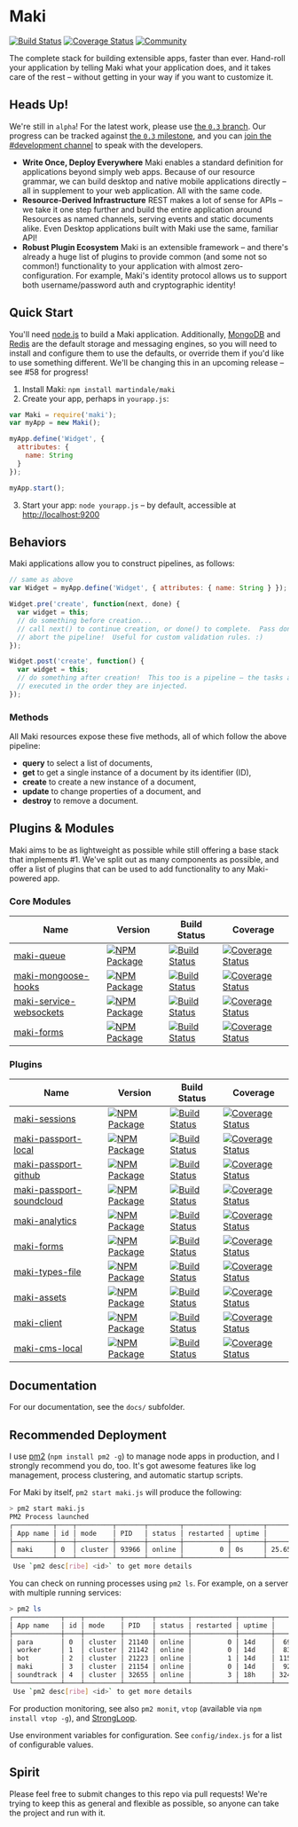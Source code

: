 Maki
==============
[![Build Status](https://img.shields.io/travis/martindale/maki.svg?branch=master&style=flat-square)](https://travis-ci.org/martindale/maki)
[![Coverage Status](https://img.shields.io/coveralls/martindale/maki.svg?style=flat-square)](https://coveralls.io/r/martindale/maki)
[![Community](https://chat.maki.io/badge.svg)](https://chat.maki.io/)

The complete stack for building extensible apps, faster than ever.  Hand-roll your application by telling Maki what your application does, and it takes care of the rest – without getting in your way if you want to customize it.

## Heads Up!
We're still in `alpha`!  For the latest work, please use [the `0.3` branch](https://github.com/martindale/maki/tree/0.3).  Our progress can be tracked against [the `0.3` milestone](https://github.com/martindale/maki/milestone/4), and you can [join the #development channel](https://maki.io/topics/development) to speak with the developers.

- **Write Once, Deploy Everywhere** Maki enables a standard definition for applications beyond simply web apps.  Because of our resource grammar, we can build desktop and native mobile applications directly – all in supplement to your web application.  All with the same code.
- **Resource-Derived Infrastructure**  REST makes a lot of sense for APIs – we take it one step further and build the entire application around Resources as named channels, serving events and static documents alike.  Even Desktop applications built with Maki use the same, familiar API!
- **Robust Plugin Ecosystem** Maki is an extensible framework – and there's already a huge list of plugins to provide common (and some not so common!) functionality to your application with almost zero-configuration.  For example, Maki's identity protocol allows us to support both username/password auth and cryptographic identity!

## Quick Start
You'll need [node.js](http://nodejs.org) to build a Maki application.   Additionally, [MongoDB](http://mongodb.org) and [Redis](http://redis.org) are the default storage and messaging engines, so you will need to install and configure them to use the defaults, or override them if you'd like to use something different.  We'll be changing this in an upcoming release – see #58 for progress!

1. Install Maki: `npm install martindale/maki`
2. Create your app, perhaps in `yourapp.js`:
  ```javascript
  var Maki = require('maki');
  var myApp = new Maki();

  myApp.define('Widget', {
    attributes: {
      name: String
    }
  });

  myApp.start();
  ```
3. Start your app: `node yourapp.js` – by default, accessible at [http://localhost:9200](http://localhost:9200)

## Behaviors
Maki applications allow you to construct pipelines, as follows:

```javascript
// same as above
var Widget = myApp.define('Widget', { attributes: { name: String } });

Widget.pre('create', function(next, done) {
  var widget = this;
  // do something before creation...
  // call next() to continue creation, or done() to complete.  Pass done(err) to
  // abort the pipeline!  Useful for custom validation rules. :)
});

Widget.post('create', function() {
  var widget = this;
  // do something after creation!  This too is a pipeline – the tasks are
  // executed in the order they are injected.
});
```

### Methods
All Maki resources expose these five methods, all of which follow the above pipeline:

- **query** to select a list of documents,
- **get** to get a single instance of a document by its identifier (ID),
- **create** to create a new instance of a document,
- **update** to change properties of a document, and
- **destroy** to remove a document.

## Plugins & Modules
Maki aims to be as lightweight as possible while still offering a base stack that implements #1.  We've split out as many components as possible, and offer a list of plugins that can be used to add functionality to any Maki-powered app.

### Core Modules
| Name              | Version  |   Build Status | Coverage |
|-------------------|----------|----------------|----------|
| [maki-queue](https://github.com/martindale/maki-queue) | [![NPM Package](https://img.shields.io/npm/v/maki-queue.svg?style=flat-square)](https://www.npmjs.org/package/maki-queue) | [![Build Status](https://img.shields.io/travis/martindale/maki-queue.svg?branch=master&style=flat-square)](https://travis-ci.org/martindale/maki-queue) | [![Coverage Status](https://img.shields.io/coveralls/martindale/maki-queue.svg?style=flat-square)](https://coveralls.io/r/martindale/maki-queue) |
| [maki-mongoose-hooks](https://github.com/martindale/maki-mongoose-hooks) | [![NPM Package](https://img.shields.io/npm/v/maki-mongoose-hooks.svg?style=flat-square)](https://www.npmjs.org/package/maki-mongoose-hooks) | [![Build Status](https://img.shields.io/travis/martindale/maki-mongoose-hooks.svg?branch=master&style=flat-square)](https://travis-ci.org/martindale/maki-mongoose-hooks) | [![Coverage Status](https://img.shields.io/coveralls/martindale/maki-mongoose-hooks.svg?style=flat-square)](https://coveralls.io/r/martindale/maki-mongoose-hooks) |
| [maki-service-websockets](https://github.com/martindale/maki-service-websockets) | [![NPM Package](https://img.shields.io/npm/v/maki-service-websockets.svg?style=flat-square)](https://www.npmjs.org/package/maki-service-websockets) | [![Build Status](https://img.shields.io/travis/martindale/maki-service-websockets.svg?branch=master&style=flat-square)](https://travis-ci.org/martindale/maki-service-websockets) | [![Coverage Status](https://img.shields.io/coveralls/martindale/maki-service-websockets.svg?style=flat-square)](https://coveralls.io/r/martindale/maki-service-websockets) |
| [maki-forms](https://github.com/martindale/maki-forms) | [![NPM Package](https://img.shields.io/npm/v/maki-forms.svg?style=flat-square)](https://www.npmjs.org/package/maki-forms) | [![Build Status](https://img.shields.io/travis/martindale/maki-forms.svg?branch=master&style=flat-square)](https://travis-ci.org/martindale/maki-forms) | [![Coverage Status](https://img.shields.io/coveralls/martindale/maki-forms.svg?style=flat-square)](https://coveralls.io/r/martindale/maki-forms) |

### Plugins
| Name              | Version  |   Build Status | Coverage |
|-------------------|----------|----------------|----------|
| [maki-sessions](https://github.com/martindale/maki-sessions) | [![NPM Package](https://img.shields.io/npm/v/maki-sessions.svg?style=flat-square)](https://www.npmjs.org/package/maki-sessions) | [![Build Status](https://img.shields.io/travis/martindale/maki-sessions.svg?branch=master&style=flat-square)](https://travis-ci.org/martindale/maki-sessions) | [![Coverage Status](https://img.shields.io/coveralls/martindale/maki-sessions.svg?style=flat-square)](https://coveralls.io/r/martindale/maki-sessions) |
| [maki-passport-local](https://github.com/martindale/maki-passport-local) | [![NPM Package](https://img.shields.io/npm/v/maki-passport-local.svg?style=flat-square)](https://www.npmjs.org/package/maki-passport-local) | [![Build Status](https://img.shields.io/travis/martindale/maki-passport-local.svg?branch=master&style=flat-square)](https://travis-ci.org/martindale/maki-passport-local) | [![Coverage Status](https://img.shields.io/coveralls/martindale/maki-passport-local.svg?style=flat-square)](https://coveralls.io/r/martindale/maki-passport-local) |
| [maki-passport-github](https://github.com/martindale/maki-passport-github) | [![NPM Package](https://img.shields.io/npm/v/maki-passport-github.svg?style=flat-square)](https://www.npmjs.org/package/maki-passport-github) | [![Build Status](https://img.shields.io/travis/martindale/maki-passport-github.svg?branch=master&style=flat-square)](https://travis-ci.org/martindale/maki-passport-github) | [![Coverage Status](https://img.shields.io/coveralls/martindale/maki-passport-github.svg?style=flat-square)](https://coveralls.io/r/martindale/maki-passport-github) |
| [maki-passport-soundcloud](https://github.com/martindale/maki-passport-soundcloud) | [![NPM Package](https://img.shields.io/npm/v/maki-passport-soundcloud.svg?style=flat-square)](https://www.npmjs.org/package/maki-passport-soundcloud) | [![Build Status](https://img.shields.io/travis/martindale/maki-passport-soundcloud.svg?branch=master&style=flat-square)](https://travis-ci.org/martindale/maki-passport-soundcloud) | [![Coverage Status](https://img.shields.io/coveralls/martindale/maki-passport-soundcloud.svg?style=flat-square)](https://coveralls.io/r/martindale/maki-passport-soundcloud) |
| [maki-analytics](https://github.com/martindale/maki-analytics) | [![NPM Package](https://img.shields.io/npm/v/maki-analytics.svg?style=flat-square)](https://www.npmjs.org/package/maki-analytics) | [![Build Status](https://img.shields.io/travis/martindale/maki-analytics.svg?branch=master&style=flat-square)](https://travis-ci.org/martindale/maki-analytics) | [![Coverage Status](https://img.shields.io/coveralls/martindale/maki-analytics.svg?style=flat-square)](https://coveralls.io/r/martindale/maki-analytics) |
| [maki-forms](https://github.com/martindale/maki-forms) | [![NPM Package](https://img.shields.io/npm/v/maki-forms.svg?style=flat-square)](https://www.npmjs.org/package/maki-forms) | [![Build Status](https://img.shields.io/travis/martindale/maki-forms.svg?branch=master&style=flat-square)](https://travis-ci.org/martindale/maki-forms) | [![Coverage Status](https://img.shields.io/coveralls/martindale/maki-forms.svg?style=flat-square)](https://coveralls.io/r/martindale/maki-forms) |
| [maki-types-file](https://github.com/martindale/maki-types-file) | [![NPM Package](https://img.shields.io/npm/v/maki-types-file.svg?style=flat-square)](https://www.npmjs.org/package/maki-types-file) | [![Build Status](https://img.shields.io/travis/martindale/maki-types-file.svg?branch=master&style=flat-square)](https://travis-ci.org/martindale/maki-types-file) | [![Coverage Status](https://img.shields.io/coveralls/martindale/maki-types-file.svg?style=flat-square)](https://coveralls.io/r/martindale/maki-types-file) |
| [maki-assets](https://github.com/martindale/maki-assets) | [![NPM Package](https://img.shields.io/npm/v/maki-assets.svg?style=flat-square)](https://www.npmjs.org/package/maki-assets) | [![Build Status](https://img.shields.io/travis/martindale/maki-assets.svg?branch=master&style=flat-square)](https://travis-ci.org/martindale/maki-assets) | [![Coverage Status](https://img.shields.io/coveralls/martindale/maki-assets.svg?style=flat-square)](https://coveralls.io/r/martindale/maki-assets) |
| [maki-client](https://github.com/martindale/maki-client) | [![NPM Package](https://img.shields.io/npm/v/maki-client.svg?style=flat-square)](https://www.npmjs.org/package/maki-client) | [![Build Status](https://img.shields.io/travis/martindale/maki-client.svg?branch=master&style=flat-square)](https://travis-ci.org/martindale/maki-client) | [![Coverage Status](https://img.shields.io/coveralls/martindale/maki-client.svg?style=flat-square)](https://coveralls.io/r/martindale/maki-client) |
| [maki-cms-local](https://github.com/martindale/maki-cms-local) | [![NPM Package](https://img.shields.io/npm/v/maki-cms-local.svg?style=flat-square)](https://www.npmjs.org/package/maki-cms-local) | [![Build Status](https://img.shields.io/travis/martindale/maki-cms-local.svg?branch=master&style=flat-square)](https://travis-ci.org/martindale/maki-cms-local) | [![Coverage Status](https://img.shields.io/coveralls/martindale/maki-cms-local.svg?style=flat-square)](https://coveralls.io/r/martindale/maki-cms-local) |

## Documentation
For our documentation, see the `docs/` subfolder.

## Recommended Deployment
I use [pm2](https://github.com/unitech/pm2) (`npm install pm2 -g`) to manage node apps in production, and I strongly recommend you do, too.  It's got awesome features like log management, process clustering, and automatic startup scripts.

For Maki by itself, `pm2 start maki.js` will produce the following:
```bash
> pm2 start maki.js
PM2 Process launched
┌──────────┬────┬─────────┬───────┬────────┬───────────┬────────┬─────────────┬─────────────┐
│ App name │ id │ mode    │ PID   │ status │ restarted │ uptime │      memory │    watching │
├──────────┼────┼─────────┼───────┼────────┼───────────┼────────┼─────────────┼─────────────┤
│ maki     │ 0  │ cluster │ 93966 │ online │         0 │ 0s     │ 25.652 MB   │ unactivated │
└──────────┴────┴─────────┴───────┴────────┴───────────┴────────┴─────────────┴─────────────┘
 Use `pm2 desc[ribe] <id>` to get more details
```

You can check on running processes using `pm2 ls`.  For example, on a server with multiple running services:
```bash
> pm2 ls
┌────────────┬────┬─────────┬───────┬────────┬───────────┬────────┬──────────────┬─────────────┐
│ App name   │ id │ mode    │ PID   │ status │ restarted │ uptime │       memory │    watching │
├────────────┼────┼─────────┼───────┼────────┼───────────┼────────┼──────────────┼─────────────┤
│ para       │ 0  │ cluster │ 21140 │ online │         0 │ 14d    │  69.734 MB   │ unactivated │
│ worker     │ 1  │ cluster │ 21142 │ online │         0 │ 14d    │  83.996 MB   │ unactivated │
│ bot        │ 2  │ cluster │ 21223 │ online │         1 │ 14d    │ 115.543 MB   │ unactivated │
│ maki       │ 3  │ cluster │ 21154 │ online │         0 │ 14d    │  92.676 MB   │ unactivated │
│ soundtrack │ 4  │ cluster │ 32655 │ online │         3 │ 18h    │ 324.176 MB   │ unactivated │
└────────────┴────┴─────────┴───────┴────────┴───────────┴────────┴──────────────┴─────────────┘
 Use `pm2 desc[ribe] <id>` to get more details
```

For production monitoring, see also `pm2 monit`, `vtop` (available via `npm install vtop -g`), and [StrongLoop](http://strongloop.com/).

Use environment variables for configuration.  See `config/index.js` for a list of configurable values.

## Spirit
Please feel free to submit changes to this repo via pull requests!  We're trying to keep this as general and flexible as possible, so anyone can take the project and run with it.
